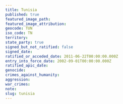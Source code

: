 ```yaml
---
title: Tunisia
published: true
featured_image_path:
featured_image_attribution:
geocode: TUN
iso_code: TN
territory:
state_party: true
signed_but_not_ratified: false
signed_date:
ratified_or_acceded_date: 2011-06-22T00:00:00.000Z
entry_into_force_date: 2002-09-01T00:00:00.000Z
ratified_apic_date:
genocide:
crimes_against_humanity:
aggression:
war_crimes:
note:
slug: tunisia
---
```



